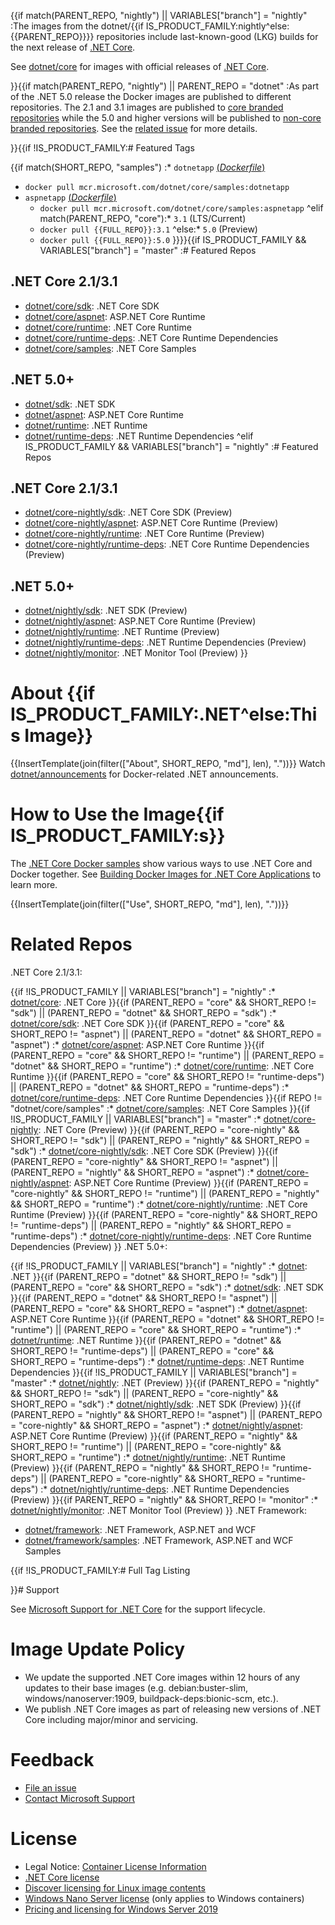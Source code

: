 {{if match(PARENT_REPO, "nightly") || VARIABLES["branch"] = "nightly"
:The images from the dotnet/{{if IS_PRODUCT_FAMILY:nightly^else:{{PARENT_REPO}}}} repositories include last-known-good (LKG) builds for the next release of [.NET Core](https://github.com/dotnet/core).

See [dotnet/core](https://hub.docker.com/_/microsoft-dotnet-core/) for images with official releases of [.NET Core](https://github.com/dotnet/core).

}}{{if match(PARENT_REPO, "nightly") || PARENT_REPO = "dotnet"
:As part of the .NET 5.0 release the Docker images are published to different repositories.  The 2.1 and 3.1 images are published to [core branded repositories](https://hub.docker.com/_/microsoft-dotnet-core/) while the 5.0 and higher versions will be published to [non-core branded repositories](https://hub.docker.com/_/microsoft-dotnet/).  See the [related issue](https://github.com/dotnet/dotnet-docker/issues/1765) for more details.

}}{{if !IS_PRODUCT_FAMILY:# Featured Tags

{{if match(SHORT_REPO, "samples")
:* `dotnetapp` [(*Dockerfile*)](https://github.com/dotnet/dotnet-docker/blob/master/samples/dotnetapp/Dockerfile)
  * `docker pull mcr.microsoft.com/dotnet/core/samples:dotnetapp`
* `aspnetapp` [(*Dockerfile*)](https://github.com/dotnet/dotnet-docker/blob/master/samples/aspnetapp/Dockerfile)
  * `docker pull mcr.microsoft.com/dotnet/core/samples:aspnetapp`
^elif match(PARENT_REPO, "core"):* `3.1` (LTS/Current)
  * `docker pull {{FULL_REPO}}:3.1`
^else:* `5.0` (Preview)
  * `docker pull {{FULL_REPO}}:5.0`
}}}}{{if IS_PRODUCT_FAMILY && VARIABLES["branch"] = "master"
:# Featured Repos

## .NET Core 2.1/3.1

* [dotnet/core/sdk](https://hub.docker.com/_/microsoft-dotnet-core-sdk/): .NET Core SDK
* [dotnet/core/aspnet](https://hub.docker.com/_/microsoft-dotnet-core-aspnet/): ASP.NET Core Runtime
* [dotnet/core/runtime](https://hub.docker.com/_/microsoft-dotnet-core-runtime/): .NET Core Runtime
* [dotnet/core/runtime-deps](https://hub.docker.com/_/microsoft-dotnet-core-runtime-deps/): .NET Core Runtime Dependencies
* [dotnet/core/samples](https://hub.docker.com/_/microsoft-dotnet-core-samples/): .NET Core Samples

## .NET 5.0+

* [dotnet/sdk](https://hub.docker.com/_/microsoft-dotnet-sdk/): .NET SDK
* [dotnet/aspnet](https://hub.docker.com/_/microsoft-dotnet-aspnet/): ASP.NET Core Runtime
* [dotnet/runtime](https://hub.docker.com/_/microsoft-dotnet-runtime/): .NET Runtime
* [dotnet/runtime-deps](https://hub.docker.com/_/microsoft-dotnet-runtime-deps/): .NET Runtime Dependencies
^elif IS_PRODUCT_FAMILY && VARIABLES["branch"] = "nightly"
:# Featured Repos

## .NET Core 2.1/3.1

* [dotnet/core-nightly/sdk](https://hub.docker.com/_/microsoft-dotnet-core-nightly-sdk/): .NET Core SDK (Preview)
* [dotnet/core-nightly/aspnet](https://hub.docker.com/_/microsoft-dotnet-core-nightly-aspnet/): ASP.NET Core Runtime (Preview)
* [dotnet/core-nightly/runtime](https://hub.docker.com/_/microsoft-dotnet-core-nightly-runtime/): .NET Core Runtime (Preview)
* [dotnet/core-nightly/runtime-deps](https://hub.docker.com/_/microsoft-dotnet-core-nightly-runtime-deps/): .NET Core Runtime Dependencies (Preview)

## .NET 5.0+

* [dotnet/nightly/sdk](https://hub.docker.com/_/microsoft-dotnet-nightly-sdk/): .NET SDK (Preview)
* [dotnet/nightly/aspnet](https://hub.docker.com/_/microsoft-dotnet-nightly-aspnet/): ASP.NET Core Runtime (Preview)
* [dotnet/nightly/runtime](https://hub.docker.com/_/microsoft-dotnet-nightly-runtime/): .NET Runtime (Preview)
* [dotnet/nightly/runtime-deps](https://hub.docker.com/_/microsoft-dotnet-nightly-runtime-deps/): .NET Runtime Dependencies (Preview)
* [dotnet/nightly/monitor](https://hub.docker.com/_/microsoft-dotnet-nightly-monitor/): .NET Monitor Tool (Preview)
}}
# About {{if IS_PRODUCT_FAMILY:.NET^else:This Image}}

{{InsertTemplate(join(filter(["About", SHORT_REPO, "md"], len), "."))}}
Watch [dotnet/announcements](https://github.com/dotnet/announcements/labels/Docker) for Docker-related .NET announcements.

# How to Use the Image{{if IS_PRODUCT_FAMILY:s}}

The [.NET Core Docker samples](https://github.com/dotnet/dotnet-docker/blob/master/samples/README.md) show various ways to use .NET Core and Docker together. See [Building Docker Images for .NET Core Applications](https://docs.microsoft.com/dotnet/core/docker/building-net-docker-images) to learn more.

{{InsertTemplate(join(filter(["Use", SHORT_REPO, "md"], len), "."))}}
# Related Repos

.NET Core 2.1/3.1:

{{if !IS_PRODUCT_FAMILY || VARIABLES["branch"] = "nightly"
    :* [dotnet/core](https://hub.docker.com/_/microsoft-dotnet-core/): .NET Core
}}{{if (PARENT_REPO = "core" && SHORT_REPO != "sdk") || (PARENT_REPO = "dotnet" && SHORT_REPO = "sdk")
    :* [dotnet/core/sdk](https://hub.docker.com/_/microsoft-dotnet-core-sdk/): .NET Core SDK
}}{{if (PARENT_REPO = "core" && SHORT_REPO != "aspnet") || (PARENT_REPO = "dotnet" && SHORT_REPO = "aspnet")
    :* [dotnet/core/aspnet](https://hub.docker.com/_/microsoft-dotnet-core-aspnet/): ASP.NET Core Runtime
}}{{if (PARENT_REPO = "core" && SHORT_REPO != "runtime") || (PARENT_REPO = "dotnet" && SHORT_REPO = "runtime")
    :* [dotnet/core/runtime](https://hub.docker.com/_/microsoft-dotnet-core-runtime/): .NET Core Runtime
}}{{if (PARENT_REPO = "core" && SHORT_REPO != "runtime-deps") || (PARENT_REPO = "dotnet" && SHORT_REPO = "runtime-deps")
    :* [dotnet/core/runtime-deps](https://hub.docker.com/_/microsoft-dotnet-core-runtime-deps/): .NET Core Runtime Dependencies
}}{{if REPO != "dotnet/core/samples"
    :* [dotnet/core/samples](https://hub.docker.com/_/microsoft-dotnet-core-samples/): .NET Core Samples
}}{{if !IS_PRODUCT_FAMILY || VARIABLES["branch"] = "master"
    :* [dotnet/core-nightly](https://hub.docker.com/_/microsoft-dotnet-core-nightly/): .NET Core (Preview)
}}{{if (PARENT_REPO = "core-nightly" && SHORT_REPO != "sdk") || (PARENT_REPO = "nightly" && SHORT_REPO = "sdk")
    :* [dotnet/core-nightly/sdk](https://hub.docker.com/_/microsoft-dotnet-core-nightly-sdk/): .NET Core SDK (Preview)
}}{{if (PARENT_REPO = "core-nightly" && SHORT_REPO != "aspnet") || (PARENT_REPO = "nightly" && SHORT_REPO = "aspnet")
    :* [dotnet/core-nightly/aspnet](https://hub.docker.com/_/microsoft-dotnet-core-nightly-aspnet/): ASP.NET Core Runtime (Preview)
}}{{if (PARENT_REPO = "core-nightly" && SHORT_REPO != "runtime") || (PARENT_REPO = "nightly" && SHORT_REPO = "runtime")
    :* [dotnet/core-nightly/runtime](https://hub.docker.com/_/microsoft-dotnet-core-nightly-runtime/): .NET Core Runtime (Preview)
}}{{if (PARENT_REPO = "core-nightly" && SHORT_REPO != "runtime-deps") || (PARENT_REPO = "nightly" && SHORT_REPO = "runtime-deps")
    :* [dotnet/core-nightly/runtime-deps](https://hub.docker.com/_/microsoft-dotnet-core-nightly-runtime-deps/): .NET Core Runtime Dependencies (Preview)
}}
.NET 5.0+:

{{if !IS_PRODUCT_FAMILY || VARIABLES["branch"] = "nightly"
    :* [dotnet](https://hub.docker.com/_/microsoft-dotnet/): .NET
}}{{if (PARENT_REPO = "dotnet" && SHORT_REPO != "sdk") || (PARENT_REPO = "core" && SHORT_REPO = "sdk")
    :* [dotnet/sdk](https://hub.docker.com/_/microsoft-dotnet-sdk/): .NET SDK
}}{{if (PARENT_REPO = "dotnet" && SHORT_REPO != "aspnet") || (PARENT_REPO = "core" && SHORT_REPO = "aspnet")
    :* [dotnet/aspnet](https://hub.docker.com/_/microsoft-dotnet-aspnet/): ASP.NET Core Runtime
}}{{if (PARENT_REPO = "dotnet" && SHORT_REPO != "runtime") || (PARENT_REPO = "core" && SHORT_REPO = "runtime")
    :* [dotnet/runtime](https://hub.docker.com/_/microsoft-dotnet-runtime/): .NET Runtime
}}{{if (PARENT_REPO = "dotnet" && SHORT_REPO != "runtime-deps") || (PARENT_REPO = "core" && SHORT_REPO = "runtime-deps")
    :* [dotnet/runtime-deps](https://hub.docker.com/_/microsoft-dotnet-runtime-deps/): .NET Runtime Dependencies
}}{{if !IS_PRODUCT_FAMILY || VARIABLES["branch"] = "master"
    :* [dotnet/nightly](https://hub.docker.com/_/microsoft-dotnet-nightly/): .NET (Preview)
}}{{if (PARENT_REPO = "nightly" && SHORT_REPO != "sdk") || (PARENT_REPO = "core-nightly" && SHORT_REPO = "sdk")
    :* [dotnet/nightly/sdk](https://hub.docker.com/_/microsoft-dotnet-nightly-sdk/): .NET SDK (Preview)
}}{{if (PARENT_REPO = "nightly" && SHORT_REPO != "aspnet") || (PARENT_REPO = "core-nightly" && SHORT_REPO = "aspnet")
    :* [dotnet/nightly/aspnet](https://hub.docker.com/_/microsoft-dotnet-nightly-aspnet/): ASP.NET Core Runtime (Preview)
}}{{if (PARENT_REPO = "nightly" && SHORT_REPO != "runtime") || (PARENT_REPO = "core-nightly" && SHORT_REPO = "runtime")
    :* [dotnet/nightly/runtime](https://hub.docker.com/_/microsoft-dotnet-nightly-runtime/): .NET Runtime (Preview)
}}{{if (PARENT_REPO = "nightly" && SHORT_REPO != "runtime-deps") || (PARENT_REPO = "core-nightly" && SHORT_REPO = "runtime-deps")
    :* [dotnet/nightly/runtime-deps](https://hub.docker.com/_/microsoft-dotnet-nightly-runtime-deps/): .NET Runtime Dependencies (Preview)
}}{{if PARENT_REPO = "nightly" && SHORT_REPO != "monitor"
    :* [dotnet/nightly/monitor](https://hub.docker.com/_/microsoft-dotnet-nightly-monitor/): .NET Monitor Tool (Preview)
}}
.NET Framework:

* [dotnet/framework](https://hub.docker.com/_/microsoft-dotnet-framework/): .NET Framework, ASP.NET and WCF
* [dotnet/framework/samples](https://hub.docker.com/_/microsoft-dotnet-framework-samples/): .NET Framework, ASP.NET and WCF Samples

{{if !IS_PRODUCT_FAMILY:# Full Tag Listing

}}# Support

See [Microsoft Support for .NET Core](https://github.com/dotnet/core/blob/master/microsoft-support.md) for the support lifecycle.

# Image Update Policy

* We update the supported .NET Core images within 12 hours of any updates to their base images (e.g. debian:buster-slim, windows/nanoserver:1909, buildpack-deps:bionic-scm, etc.).
* We publish .NET Core images as part of releasing new versions of .NET Core including major/minor and servicing.

# Feedback

* [File an issue](https://github.com/dotnet/dotnet-docker/issues/new/choose)
* [Contact Microsoft Support](https://support.microsoft.com/contactus/)

# License

* Legal Notice: [Container License Information](https://aka.ms/mcr/osslegalnotice)
* [.NET Core license](https://github.com/dotnet/dotnet-docker/blob/master/LICENSE)
* [Discover licensing for Linux image contents](https://github.com/dotnet/dotnet-docker/blob/master/documentation/image-artifact-details.md)
* [Windows Nano Server license](https://hub.docker.com/_/microsoft-windows-nanoserver/) (only applies to Windows containers)
* [Pricing and licensing for Windows Server 2019](https://www.microsoft.com/cloud-platform/windows-server-pricing)
